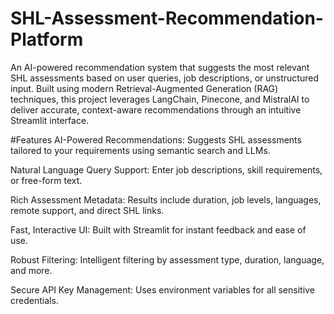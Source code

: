 # SHL-Assessment-Recommendation-Platform
An AI-powered recommendation system that suggests the most relevant SHL assessments based on user queries, job descriptions, or unstructured input. Built using modern Retrieval-Augmented Generation (RAG) techniques, this project leverages LangChain, Pinecone, and MistralAI to deliver accurate, context-aware recommendations through an intuitive Streamlit interface.

#Features
AI-Powered Recommendations: Suggests SHL assessments tailored to your requirements using semantic search and LLMs.

Natural Language Query Support: Enter job descriptions, skill requirements, or free-form text.

Rich Assessment Metadata: Results include duration, job levels, languages, remote support, and direct SHL links.

Fast, Interactive UI: Built with Streamlit for instant feedback and ease of use.

Robust Filtering: Intelligent filtering by assessment type, duration, language, and more.

Secure API Key Management: Uses environment variables for all sensitive credentials.
